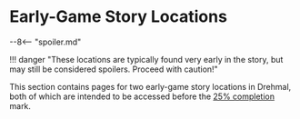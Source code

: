# Early-Game Story Locations

--8<-- "spoiler.md"

!!! danger "These locations are typically found very early in the story, but may still be considered spoilers. Proceed with caution!"

This section contains pages for two early-game story locations in Drehmal, both of which are intended to be accessed before the [25% completion](/Story_and_Features/Story_Locations/25_Percent_Event/) mark. 